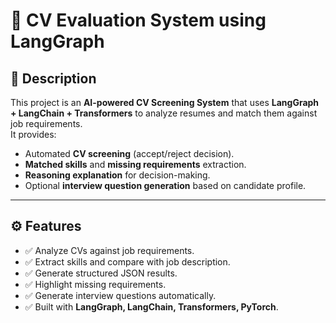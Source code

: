 # 🚀 CV Evaluation System using LangGraph

## 📖 Description
This project is an **AI-powered CV Screening System** that uses **LangGraph + LangChain + Transformers** to analyze resumes and match them against job requirements.  
It provides:
- Automated **CV screening** (accept/reject decision).
- **Matched skills** and **missing requirements** extraction.
- **Reasoning explanation** for decision-making.
- Optional **interview question generation** based on candidate profile.

---

## ⚙️ Features
- ✅ Analyze CVs against job requirements.
- ✅ Extract skills and compare with job description.
- ✅ Generate structured JSON results.
- ✅ Highlight missing requirements.
- ✅ Generate interview questions automatically.
- ✅ Built with **LangGraph, LangChain, Transformers, PyTorch**.



